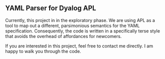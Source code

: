 ## YAML Parser for Dyalog APL

Currently, this project in in the exploratory phase. We are using APL as a tool
to map out a different, parsimonious semantics for the YAML specification.
Consequently, the code is written in a specifically terse style that avoids
the overhead of affordances for newcomers.

If you are interested in this project, feel free to contact me directly. I am
happy to walk you through the code.
